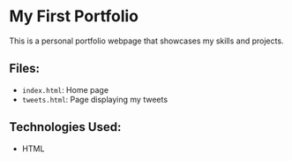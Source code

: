 # My First Portfolio

This is a personal portfolio webpage that showcases my skills and projects.
## Files:
- `index.html`: Home page
- `tweets.html`: Page displaying my tweets
## Technologies Used:
- HTML
